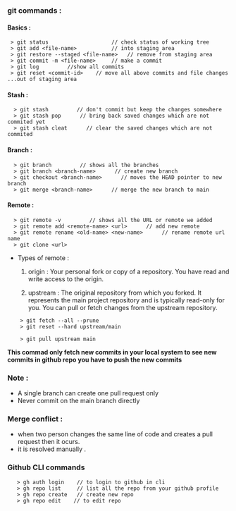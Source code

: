 ### git commands : 

#### Basics :
 ```
  > git status                    // check status of working tree
  > git add <file-name>           // into staging area
  > git restore --staged <file-name>   // remove from staging area
  > git commit -m <file-name>     // make a commit 
  > git log         //show all commits
  > git reset <commit-id>    // move all above commits and file changes ...out of staging area
 ```

#### Stash :
```
  > git stash         // don't commit but keep the changes somewhere
  > git stash pop      // bring back saved changes which are not commited yet
  > git stash cleat      // clear the saved changes which are not commited
```

#### Branch :
```
  > git branch         // shows all the branches
  > git branch <branch-name>      // create new branch
  > git checkout <branch-name>      // moves the HEAD pointer to new branch
  > git merge <branch-name>      // merge the new branch to main 
```

#### Remote :
```
  > git remote -v         // shows all the URL or remote we added
  > git remote add <remote-name> <url>      // add new remote
  > git remote rename <old-name> <new-name>      // rename remote url name
  > git clone <url>
```

- Types of remote :  

    1. origin : Your personal fork or copy of a repository. You have read and write access to the origin.

    2. upstream : The original repository from which you forked. It represents the main project repository and is typically read-only for you. You can pull or fetch changes from the upstream repository.


```
    > git fetch --all --prune
    > git reset --hard upstream/main

    > git pull upstream main
```
**This commad only fetch new commits in your local system to see new commits in github repo you have to push the new commits**

### Note : 
- A single branch can create one pull request only 
- Never commit on the main branch directly


### Merge conflict : 
- when two person changes the same line of code and creates a pull request then it ocurs.
- it is resolved manually .
 


 ### Github CLI commands


```
   > gh auth login    // to login to github in cli
   > gh repo list     // list all the repo from your github profile
   > gh repo create   // create new repo 
   > gh repo edit    // to edit repo

```



